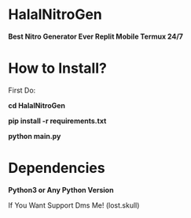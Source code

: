 # HalalNitroGen
__Best Nitro Generator Ever Replit Mobile Termux 24/7__

# How to Install?

First Do:

**cd HalalNitroGen**

**pip install -r requirements.txt**

**python main.py**


# Dependencies
**Python3 or Any Python Version**

If You Want Support Dms Me! (lost.skull)
